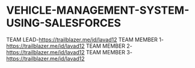 # VEHICLE-MANAGEMENT-SYSTEM-USING-SALESFORCES
TEAM LEAD-https://trailblazer.me/id/lavad12
TEAM MEMBER 1-https://trailblazer.me/id/lavad12
TEAM MEMBER 2-https://trailblazer.me/id/lavad12
TEAM MEMBER 3-https://trailblazer.me/id/lavad12
